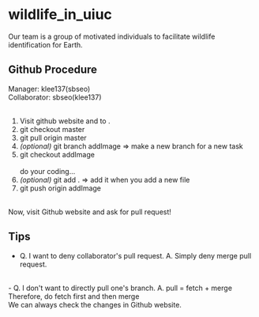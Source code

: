 # wildlife_in_uiuc
Our team is a group of motivated individuals to facilitate wildlife identification for Earth. <br />

## Github Procedure
Manager: klee137(sbseo) <br />
Collaborator: sbseo(klee137) <br />
<br />
1. Visit github website and <merge pull request> to <master branch>.
1. git checkout master<br />
2. git pull origin master <br />
3. _(optional)_ git branch addImage => make a new branch for a new task <br /> 
4. git checkout addImage <br /> 
<br /> do your coding... <br />
4. _(optional)_ git add .  => add it when you add a new file<br /> 
5. git push origin addImage
<br /> 
Now, visit Github website and ask for pull request!
  
## Tips
- Q. I want to deny collaborator's pull request.
A. Simply deny merge pull request.
<br />
- Q. I don't want to directly pull one's branch. 
A. pull = fetch + merge <br />
Therefore, do fetch first and then merge <br />
We can always check the changes in Github website. 
